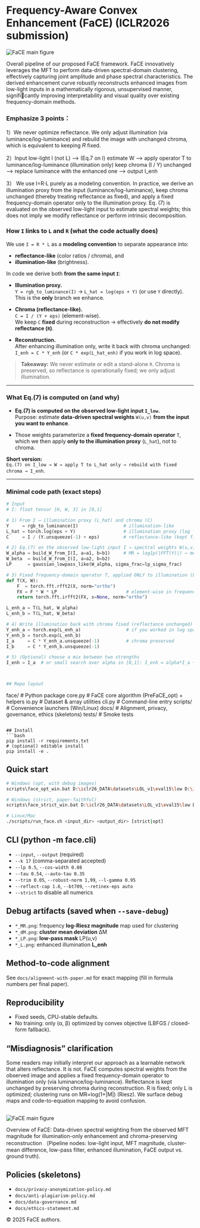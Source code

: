 # Frequency-Aware Convex Enhancement (FaCE) (ICLR2026 submission)


![FaCE main figure](https://raw.githubusercontent.com/iclr26/FaCE/main/figures/main_figure.jpg)

Overall pipeline of our proposed FaCE framework. FaCE innovatively leverages the MFT to perform data-driven spectral-domain clustering, effectively capturing joint amplitude and phase spectral characteristics. The derived enhancement curve robustly reconstructs enhanced images from low-light inputs in a mathematically rigorous, unsupervised manner, significantly improving interpretability and visual quality over existing frequency-domain methods.


### Emphasize 3 points：
1）We never optimize reflectance. We only adjust illumination (via luminance/log-luminance) and rebuild the image with unchanged chroma, which is equivalent to keeping 𝑅 fixed.

2）Input low-light I (not L)  --> (Eq.7 on I) estimate W  --> apply operator T to luminance/log-luminance (illumination only)
                      keep chroma (I / Y) unchanged --> replace luminance with the enhanced one --> output I_enh

3） We use I=R⋅L purely as a modeling convention. In practice, we derive an illumination proxy from the input (luminance/log-luminance), keep chroma unchanged (thereby treating reflectance as fixed), and apply a fixed frequency-domain operator only to the illumination proxy. Eq. (7) is evaluated on the observed low-light input to estimate spectral weights; this does not imply we modify reflectance or perform intrinsic decomposition.    


### How `I` links to `L` and `R` (what the code actually does)

We use `I = R * L` as a **modeling convention** to separate appearance into:
- **reflectance-like** (color ratios / chroma), and
- **illumination-like** (brightness).

In code we derive both **from the same input `I`**:

- **Illumination proxy.**  
  `Y = rgb_to_luminance(I)` → `L_hat = log(eps + Y)` (or use `Y` directly).  
  This is the **only** branch we enhance.

- **Chroma (reflectance-like).**  
  `C = I / (Y + eps)` (element-wise).  
  We keep `C` **fixed** during reconstruction → effectively **do not modify reflectance (`R`)**.

- **Reconstruction.**  
  After enhancing illumination only, write it back with chroma unchanged:  
  `I_enh = C * Y_enh` (or `C * exp(L_hat_enh)` if you work in log space).

> **Takeaway:** We never estimate or edit a stand-alone `R`. Chroma is preserved, so reflectance is operationally fixed; we only adjust illumination.

---

### What Eq.(7) is computed on (and why)

- **Eq.(7) is computed on the observed low-light input `I_low`.**  
  Purpose: estimate **data-driven spectral weights** `W(u,v)` **from the input you want to enhance**.

- Those weights parameterize a **fixed frequency-domain operator** `T`, which we then apply **only to the illumination proxy** (`L_hat`), not to chroma.

**Short version:**  
`Eq.(7) on I_low → W → apply T to L_hat only → rebuild with fixed chroma → I_enh`.

---

### Minimal code path (exact steps)

```python
# Input
# I: float tensor [H, W, 3] in [0,1]

# 1) From I → illumination proxy (L_hat) and chroma (C)
Y     = rgb_to_luminance(I)                 # illumination-like
L_hat = torch.log(eps + Y)                  # illumination proxy (log luminance)
C     = I / (Y.unsqueeze(-1) + eps)         # reflectance-like (kept fixed)

# 2) Eq.(7) on the observed low-light input I → spectral weights W(u,v)
W_alpha = build_W_from_I(I, a=a1, b=b1)     # MR = log1p(|FFT(Y)|) → mean-center → sigmoid
W_beta  = build_W_from_I(I, a=a2, b=b2)
LP      = gaussian_lowpass_like(W_alpha, sigma_frac=lp_sigma_frac)

# 3) Fixed frequency-domain operator T, applied ONLY to illumination (L_hat)
def T(X, W):
    F  = torch.fft.rfft2(X, norm="ortho")
    FX = F * W * LP                          # element-wise in frequency domain
    return torch.fft.irfft2(FX, s=None, norm="ortho")

L_enh_a = T(L_hat, W_alpha)
L_enh_b = T(L_hat, W_beta)

# 4) Write illumination back with chroma fixed (reflectance unchanged)
Y_enh_a = torch.exp(L_enh_a)                 # if you worked in log space
Y_enh_b = torch.exp(L_enh_b)
I_a     = C * Y_enh_a.unsqueeze(-1)          # chroma preserved
I_b     = C * Y_enh_b.unsqueeze(-1)

# 5) (Optional) choose a mix between two strengths
I_enh = I_a  # or small search over alpha in [0,1]: I_enh = alpha*I_a + (1-alpha)*I_b



## Repo layout
```
face/                # Python package
  core.py            # FaCE core algorithm (PreFaCE_opt) + helpers
  io.py              # Dataset & array utilities
  cli.py             # Command-line entry
scripts/             # Convenience launchers (Win/Linux)
docs/                # Alignment, privacy, governance, ethics (skeletons)
tests/               # Smoke tests
```

## Install
```bash
pip install -r requirements.txt
# (optional) editable install
pip install -e .
```

## Quick start
```bash
# Windows (opt, with debug images)
scripts\face_opt_win.bat D:\iclr26_DATA\datasets\LOL_v1\eval15\low D:\iclr26_DATA\datasets\LOL_v1\eval15\FaCE_out

# Windows (strict, paper-faithful)
scripts\face_strict_win.bat D:\iclr26_DATA\datasets\LOL_v1\eval15\low D:\iclr26_DATA\datasets\LOL_v1\eval15\FaCE_out

# Linux/Mac
./scripts/run_face.sh <input_dir> <output_dir> [strict|opt]
```

## CLI (python -m face.cli)
- `--input`, `--output` (required)
- `--k 17` (comma-separated accepted)
- `--lp 0.5`, `--cos-width 0.08`
- `--tau 0.54`, `--auto-tau 0.35`
- `--trim 0.05`, `--robust-norm 1,99`, `--l-gamma 0.95`
- `--reflect-cap 1.6`, `--bt709`, `--retinex-eps auto`
- `--strict` to disable all numerics

## Debug artifacts (saved when `--save-debug`)
- `*_MR.png`: frequency **log-Riesz magnitude** map used for clustering  
- `*_dM.png`: **cluster mean deviation** ΔM  
- `*_LP.png`: **low-pass mask** LP(u,v)  
- `*_L.png`: enhanced illumination **L_enh**

## Method-to-code alignment
See `docs/alignment-with-paper.md` for exact mapping (fill in formula numbers per final paper).

## Reproducibility
- Fixed seeds, CPU-stable defaults.
- No training: only (α, β) optimized by convex objective (LBFGS / closed-form fallback).

## “Misdiagnosis” clarification
Some readers may initially interpret our approach as a learnable network that alters reflectance. It is not. FaCE computes spectral weights from the observed image and applies a fixed frequency-domain operator to illumination only (via luminance/log-luminance). Reflectance is kept unchanged by preserving chroma during reconstruction. R is fixed; only L is optimized; clustering runs on MR=log(1+|M|) (Riesz). We surface debug maps and code-to-equation mapping to avoid confusion.

##
![FaCE main figure](https://raw.githubusercontent.com/iclr26-Anonymous-FaCE/FaCE/main/figures/ex_result.jpg)

Overview of FaCE: Data-driven spectral weighting from the observed MFT magnitude for illumination-only enhancement and chroma-preserving reconstruction
（Pipeline nodes: low-light input, MFT magnitude, cluster-mean difference, low-pass filter, enhanced illumination, FaCE output vs. ground truth).

## Policies (skeletons)
- `docs/privacy-anonymization-policy.md`
- `docs/anti-plagiarism-policy.md`
- `docs/data-governance.md`
- `docs/ethics-statement.md`

© 2025 FaCE authors.
